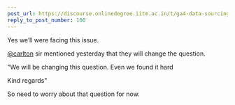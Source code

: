 ```yaml
---
post_url: https://discourse.onlinedegree.iitm.ac.in/t/ga4-data-sourcing-discussion-thread-tds-jan-2025/165959/103
reply_to_post_number: 100
---
```

Yes we’ll were facing this issue.

[@carlton](/u/carlton) sir mentioned yesterday that they will change the question.

"We will be changing this question. Even we found it hard 

Kind regards"

So need to worry about that question for now.
